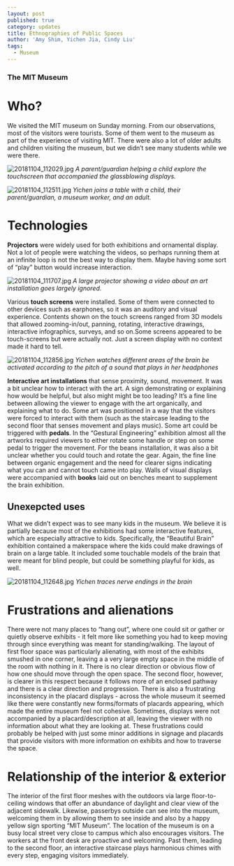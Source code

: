 ```yaml
---
layout: post
published: true
category: updates
title: Ethnographies of Public Spaces
author: 'Amy Shim, Yichen Jia, Cindy Liu'
tags:
  - Museum
---
```

### The MIT Museum

# Who?
We visited the MIT museum on Sunday morning. From our observations, most of the visitors were tourists. Some of them went to the museum as part of the experience of visiting MIT. There were also a lot of older adults and children visiting the museum, but we didn’t see many students while we were there.

![20181104_112029.jpg]({{site.baseurl}}/assets/20181104_112029.jpg)
_A parent/guardian helping a child explore the touchscreen that accompanied the glassblowing displays._

![20181104_112511.jpg]({{site.baseurl}}/assets/20181104_112511.jpg)
_Yichen joins a table with a child, their parent/guardian, a museum worker, and an adult._

# Technologies
**Projectors** were widely used for both exhibitions and ornamental display. Not a lot of people were watching the videos, so perhaps running them at an infinite loop is not the best way to display them. Maybe having some sort of “play” button would increase interaction.

![20181104_111707.jpg]({{site.baseurl}}/assets/20181104_111707.jpg)
_A large projector showing a video about an art installation goes largely ignored._

Various **touch screens** were installed. Some of them were connected to other devices such as earphones, so it was an auditory and visual experience. Contents shown on the touch screens ranged from 3D models that allowed zooming-in/out, panning, rotating, interactive drawings, interactive infographics, surveys, and so on.Some screens appeared to be touch-screens but were actually not. Just a screen display with no context made it hard to tell.

![20181104_112856.jpg]({{site.baseurl}}/assets/20181104_112856.jpg)
_Yichen watches different areas of the brain be activated according to the pitch of a sound that plays in her headphones_

**Interactive art installations** that sense proximity, sound, movement. It was a bit unclear how to interact with the art. A sign demonstrating or explaining how would be helpful, but also might might be too leading? It’s a fine line between allowing the viewer to engage with the art organically, and explaining what to do. Some art was positioned in a way that the visitors were forced to interact with them (such as the staircase leading to the second floor that senses movement and plays music). Some art could be triggered with **pedals**. In the “Gestural Engineering” exhibition almost all the artworks required viewers to either rotate some handle or step on some pedal to trigger the movement. For the beans installation, it was also a bit unclear whether you could touch and rotate the gear. Again, the fine line between organic engagement and the need for clearer signs indicating what you can and cannot touch came into play. Walls of visual displays were accompanied with **books** laid out on benches meant to supplement the brain exhibition.

## Unexepcted uses
What we didn’t expect was to see many kids in the museum. We believe it is partially because most of the exhibitions had some interactive features, which are especially attractive to kids. Specifically, the “Beautiful Brain” exhibition contained a makerspace where the kids could make drawings of brain on a large table. It included some touchable models of the brain that were meant for blind people, but could be something playful for kids, as well.

![20181104_112648.jpg]({{site.baseurl}}/assets/20181104_112648.jpg)
_Yichen traces nerve endings in the brain_

# Frustrations and alienations
There were not many places to “hang out”, where one could sit or gather or quietly observe exhibits - it felt more like something you had to keep moving through since everything was meant for standing/walking. The layout of first floor space was particularly alienating, with most of the exhibits smushed in one corner, leaving a a very large empty space in the middle of the room with nothing in it. There is no clear direction or obvious flow of how one should move through the open space. The second floor, however, is clearer in this respect because it follows more of an enclosed pathway and there is a clear direction and progression. There is also a frustrating inconsistency in the placard displays - across the whole museum it seemed like there were constantly new forms/formats of placards appearing, which made the entire museum feel not cohesive. Sometimes, displays were not accompanied by a placard/description at all, leaving the viewer with no information about what they are looking at. These frustrations could probably be helped with just some minor additions in signage and placards that provide visitors with more information on exhibits and how to traverse the space.

# Relationship of the interior & exterior
The interior of the first floor meshes with the outdoors via large floor-to-ceiling windows that offer an abundance of daylight and clear view of the adjacent sidewalk. Likewise, passerbys outside can see into the museum, welcoming them in by allowing them to see inside and also by a happy yellow sign sporting “MIT Museum”. The location of the museum is on a busy local street very close to campus which also encourages visitors. The workers at the front desk are proactive and welcoming. Past them, leading to the second floor, an interactive staircase plays harmonious chimes with every step, engaging visitors immediately. 

 


